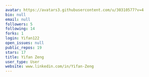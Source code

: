 ```yaml
---
avatar: https://avatars3.githubusercontent.com/u/30310577?v=4
bio: null
email: null
followers: 5
following: 14
forks: 1
login: Yifan122
open_issues: null
public_repos: 19
stars: 17
title: Yifan Zeng
user_type: User
website: www.linkedin.com/in/Yifan-Zeng
---
```

